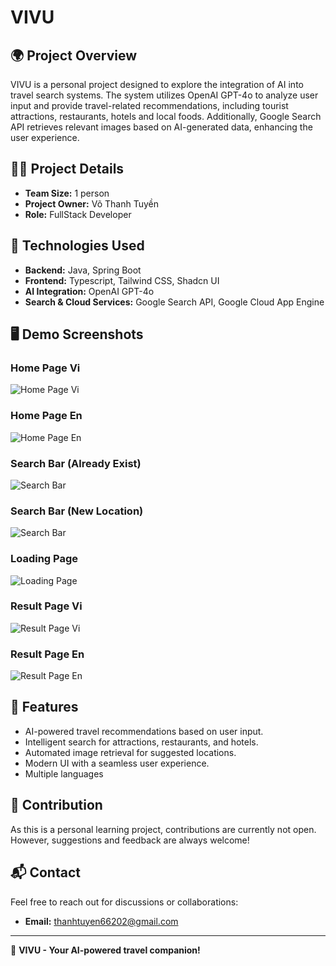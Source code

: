 # VIVU

## 🌍 Project Overview

VIVU is a personal project designed to explore the integration of AI into travel search systems. The system utilizes OpenAI GPT-4o to analyze user input and provide travel-related recommendations, including tourist attractions, restaurants, hotels and local foods. Additionally, Google Search API retrieves relevant images based on AI-generated data, enhancing the user experience.

## 👨‍💻 Project Details

- **Team Size:** 1 person
- **Project Owner:** Võ Thanh Tuyền
- **Role:** FullStack Developer

## 🚀 Technologies Used

- **Backend:** Java, Spring Boot
- **Frontend:** Typescript, Tailwind CSS, Shadcn UI
- **AI Integration:** OpenAI GPT-4o
- **Search & Cloud Services:** Google Search API, Google Cloud App Engine

## 🖥️ Demo Screenshots

### Home Page Vi
![Home Page Vi]()

### Home Page En
![Home Page En]()

### Search Bar (Already Exist)
![Search Bar]()

### Search Bar (New Location)
![Search Bar]()

### Loading Page
![Loading Page]()

### Result Page Vi
![Result Page Vi]()

### Result Page En
![Result Page En]()

## 📌 Features

- AI-powered travel recommendations based on user input.
- Intelligent search for attractions, restaurants, and hotels.
- Automated image retrieval for suggested locations.
- Modern UI with a seamless user experience.
- Multiple languages

## 📢 Contribution

As this is a personal learning project, contributions are currently not open. However, suggestions and feedback are always welcome!

## 📬 Contact

Feel free to reach out for discussions or collaborations:

- **Email:** [thanhtuyen66202@gmail.com](mailto:thanhtuyen66202@gmail.com)

---

🚀 **VIVU - Your AI-powered travel companion!**

